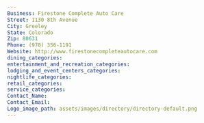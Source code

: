 ```yaml
---
Business: Firestone Complete Auto Care
Street: 1130 8th Avenue
City: Greeley
State: Colorado
Zip: 80631
Phone: (970) 356-1191
Website: http://www.firestonecompleteautocare.com
dining_categories: 
entertainment_and_recreation_categories: 
lodging_and_event_centers_categories: 
nightlife_categories: 
retail_categories: 
service_categories: 
Contact_Name: 
Contact_Email: 
Logo_image_path: assets/images/directory/directory-default.png
---
```

